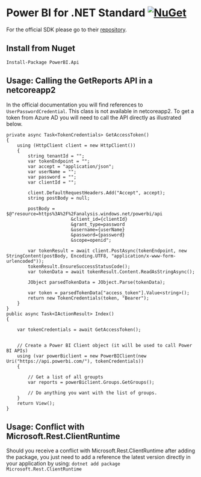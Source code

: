 # Power BI for .NET Standard [![NuGet](https://img.shields.io/nuget/v/PowerBI.Api.svg)](https://www.nuget.org/packages/PowerBI.Api/)

For the official SDK please go to their [repository](https://github.com/Microsoft/PowerBI-CSharp).

## Install from Nuget
`Install-Package PowerBI.Api`

## Usage: Calling the GetReports API in a netcoreapp2
In the official documentation you will find references to `UserPasswordCredential`. This class is not available in netcoreapp2. To get a token from Azure AD you will need to call the API directly as illustrated below.
```
private async Task<TokenCredentials> GetAccessToken()
{
    using (HttpClient client = new HttpClient())
    {
        string tenantId = "";
        var tokenEndpoint = "";
        var accept = "application/json";
        var userName = "";
        var password = "";
        var clientId = "";

        client.DefaultRequestHeaders.Add("Accept", accept);
        string postBody = null;

        postBody = $@"resource=https%3A%2F%2Fanalysis.windows.net/powerbi/api
                        &client_id={clientId}
                        &grant_type=password
                        &username={userName}
                        &password={password}
                        &scope=openid";

        var tokenResult = await client.PostAsync(tokenEndpoint, new StringContent(postBody, Encoding.UTF8, "application/x-www-form-urlencoded"));
        tokenResult.EnsureSuccessStatusCode();
        var tokenData = await tokenResult.Content.ReadAsStringAsync();

        JObject parsedTokenData = JObject.Parse(tokenData);

        var token = parsedTokenData["access_token"].Value<string>();
        return new TokenCredentials(token, "Bearer");
    }
}
public async Task<IActionResult> Index()
{

    var tokenCredentials = await GetAccessToken();


    // Create a Power BI Client object (it will be used to call Power BI APIs)
    using (var powerBiclient = new PowerBIClient(new Uri("https://api.powerbi.com/"), tokenCredentials))
    {

        // Get a list of all groupts
        var reports = powerBiclient.Groups.GetGroups();

        // Do anything you want with the list of groups.
    }
    return View();
}
```

## Usage: Conflict with Microsoft.Rest.ClientRuntime

Should you receive a conflict with Microsoft.Rest.ClientRuntime after adding the package, you just need to add a reference the latest version directly in your application by using:
`dotnet add package Microsoft.Rest.ClientRuntime`

